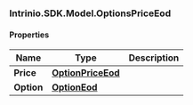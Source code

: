 [//]: # (CLASS:Intrinio.SDK.Model.OptionsPriceEod)

[//]: # (KIND:object)

### Intrinio.SDK.Model.OptionsPriceEod
#### Properties

[//]: # (START_DEFINITION)

Name | Type | Description
------------ | ------------- | -------------
**Price** | [**OptionPriceEod**](OptionPriceEod.md) |  &nbsp;
**Option** | [**OptionEod**](OptionEod.md) |  &nbsp;

[//]: # (END_DEFINITION)


[//]: # (CONTAINED_CLASS:Intrinio.SDK.Model.OptionPriceEod)


[//]: # (CONTAINED_CLASS:Intrinio.SDK.Model.OptionEod)


